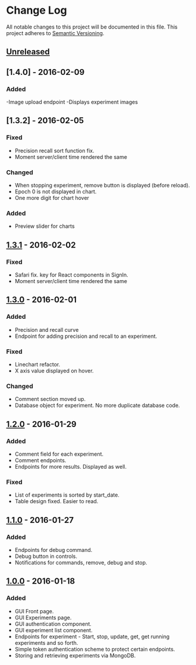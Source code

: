 # Change Log
All notable changes to this project will be documented in this file.
This project adheres to [Semantic Versioning](http://semver.org/).

## [Unreleased]

## [1.4.0] - 2016-02-09
### Added
-Image upload endpoint
-Displays experiment images

## [1.3.2] - 2016-02-05
### Fixed
- Precision recall sort function fix.
- Moment server/client time rendered the same

### Changed
- When stopping experiment, remove button is displayed (before reload).
- Epoch 0 is not displayed in chart.
- One more digit for chart hover

### Added
- Preview slider for charts

## [1.3.1] - 2016-02-02
### Fixed
- Safari fix. key for React components in SignIn.
- Moment server/client time rendered the same

## [1.3.0] - 2016-02-01
### Added
- Precision and recall curve
- Endpoint for adding precision and recall to an experiment.

### Fixed
- Linechart refactor.
- X axis value displayed on hover.

### Changed
- Comment section moved up.
- Database object for experiment. No more duplicate database code.

## [1.2.0] - 2016-01-29
### Added
- Comment field for each experiment.
- Comment endpoints.
- Endpoints for more results. Displayed as well.

### Fixed
- List of experiments is sorted by start_date.
- Table design fixed. Easier to read.

## [1.1.0] - 2016-01-27
### Added
- Endpoints for debug command.
- Debug button in controls.
- Notifications for commands, remove, debug and stop.

## [1.0.0] - 2016-01-18
### Added
- GUI Front page.
- GUI Experiments page.
- GUI authentication component.
- GUI experiment list component.
- Endpoints for experiment - Start, stop, update, get, get running experiments and so forth.
- Simple token authentication scheme to protect certain endpoints.
- Storing and retrieving experiments via MongoDB.

[Unreleased]: https://github.com/olavvatne/ml-monitor/compare/v1.4.0...HEAD
[1.3.1]: https://github.com/olavvatne/ml-monitor/releases/tag/v1.4.0
[1.3.1]: https://github.com/olavvatne/ml-monitor/releases/tag/v1.3.2
[1.3.1]: https://github.com/olavvatne/ml-monitor/releases/tag/v1.3.1
[1.3.0]: https://github.com/olavvatne/ml-monitor/releases/tag/v1.3.0
[1.2.0]: https://github.com/olavvatne/ml-monitor/releases/tag/v1.2.0
[1.1.0]: https://github.com/olavvatne/ml-monitor/releases/tag/v1.1.0
[1.0.0]: https://github.com/olavvatne/ml-monitor/releases/tag/v1.0.0